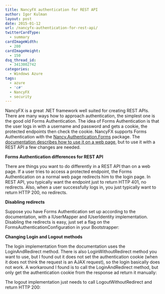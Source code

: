 ```yaml
---
title: NancyFX authentication for REST API
author: Igor Kulman
layout: post
date: 2015-01-12
url: /nancyfx-authentication-for-rest-api/
twitterCardType:
  - summary
cardImageWidth:
  - 280
cardImageHeight:
  - 150
dsq_thread_id:
  - 3413002742
categories:
  - Windows Azure
tags:
  - azure
  - 'c#'
  - NancyFX
  - security
---
```

NancyFX is a great .NET framework well suited for creating REST APIs. There are many ways how to approach authentication, the simplest one is the good old Forms Authentication. The idea of Forms Authentication is that the user logs in with a username and password and gets a cookie, the protected endpoints then check the cookie. NancyFX supports Forms Authentication with the [Nancy.Authentication.Forms][1] package. The [documentation describes how to use it on a web page][2], but to use it with a REST API a few changes are needed.

**Forms Authentication differences for REST API**

There are things you want to do differently in a REST API than on a web page. If a user tries to access a protected endpoint, the Forms Authentication on a normal web page redirects him to the login page. In REST API, you typically want the endpoint just to return HTTP 401, no redirects. Also, when a user successfully logs in, you just typically want to return HTTP 200, no redirects.

**Disabling redirects**

Suppose you have Forms Authentication set up according to the documentation, with a IUserMapper and IUserIdentity implementation. Disabling the redirects is easy, just set a flag on the FormsAuthenticationConfiguration in your Bootstrapper:

**Changing Login and Logout methods**

The login implementation from the documentation uses the LoginAndRedirect method. There is also LoginWithoutRedirect method you want to use, but I found out it does not set the authentication cookie (when it does not think the request is an AJAX request), so the login basically does not work. A workaround I found is to call the LoginAndRedirect method, but only get the authentication cookie from the response ad return it manually:

The logout implementation just needs to call LogoutWithoutRedirect and return HTTP 200:

 [1]: https://www.nuget.org/packages/Nancy.Authentication.Forms/
 [2]: https://github.com/NancyFx/Nancy/wiki/Forms-Authentication